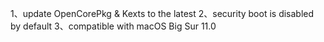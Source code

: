 1、update OpenCorePkg & Kexts to the latest
2、security boot is disabled by default
3、compatible with macOS Big Sur 11.0